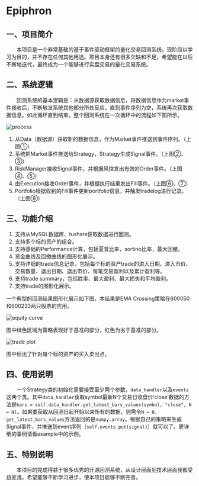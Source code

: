 # Epiphron
## 一、项目简介
&emsp;&emsp;本项目是一个非常基础的基于事件驱动框架的量化交易回测系统。现阶段以学习为目的，并不存在任何其他用途。项目本身还有很多欠缺和不足，希望能在以后不断地迭代，最终成为一个能够进行实盘交易的量化交易系统。
## 二、系统逻辑
&emsp;&emsp;回测系统的基本逻辑是：从数据源获取数据信息，将数据信息作为market事件接收后，不断触发系统其他部分所处反应，直到事件序列为空，系统再次获取数据信息，如此循环直到结束。整个回测系统在一次循环中的流程如下图所示。  

![process](https://github.com/mai1346/Epiphron/raw/master/images/process.png)

1. 从Data（数据源）获取新的数据信息，作为Market事件推送到事件序列。（上图①）
2. 系统把Market事件推送给Strategy，Strategy生成Signal事件。（上图②、③）
3. RiskManager接收Signal事件，并根据风控发出有效的Order事件。（上图④、⑤）
4. 由Execution接收Order事件，并根据执行结果发出Fill事件。（上图⑥、⑦）
5. Portfolio根据收到的Fill事件更新portfolio信息，并触发tradelog进行记录。（上图⑧）
## 三、功能介绍
1. 支持从MySQL数据库、tushare获取数据进行回测。
2. 支持多个标的资产的组合。
3. 支持基础的Performance计算，包括夏普比率，sortino比率，最大回撤。
4. 资金曲线及回撤曲线的图形化展示。
5. 支持详细的trade信息记录，包括每个标的资产trade的进入日期、进入市价、交易数量、退出日期、退出市价、每笔交易盈利以及累计盈利等。
6. 支持trade summary，包括胜率、最大盈利、最大损失和平均盈利。
7. 支持trade的图形化展示。  

一个典型的回测结果图形化展示如下图，本结果是EMA Crossing策略在600050和600233两只股票的应用。  

![equity curve](https://github.com/mai1346/Epiphron/raw/master/images/equitycurve.png)

图中绿色区域为策略表现好于基准的部分，红色为劣于基准的部分。  

![trade plot](https://github.com/mai1346/Epiphron/raw/master/images/tradeplot.png)

图中标出了针对每个标的资产的买入卖出点。
## 四、使用说明
&emsp;&emsp;一个Strategy类的初始化需要接受至少两个参数，`data_handler`以及`events`这两个类。其中`data_handler`获取symbol最新N个交易日收盘价‘close’数据的方法是`bars = self.data_handler.get_latest_bars_values(symbol, "close", N = N)`。如果要获取从回测日起开始以来所有的数据，则需令`N = 0`。`get_latest_bars_values`方法返回的是`numpy.array`。根据自己的策略来生成Signal事件，并推送到event序列（`self.events.put(signal)`）就可以了。更详细的事例请看example中的示例。
## 五、特别说明
&emsp;&emsp;本项目的完成得益于很多优秀的开源回测系统，从设计层面到技术层面我都受益匪浅。希望能够不断学习进步，使本项目能够不断完善。

